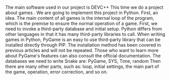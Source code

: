 The main software used in our project is DEVC++ This time we do a project about games . We are going to implement this project in Python. First, an idea. The main content
of all games is the internal loop of the program, which is the premise to ensure the normal operation of a game. First, we need to invoke a third-party database and 
initial setup. Python differs from other languages in that it has many third-party libraries to call. When writing games in Python, PyGame is an easy to use third-party 
library that can be installed directly through PIP. The installation method has been covered in previous articles and will not be repeated. Those who want to learn more 
about PyGame's features can also consult the official documentation. The databases we need to write Snake are: PyGame, SYS, Time, random Then there are many other parts, 
such as: loop, initial settings, the main part of the game, operation, error correction, and so on.
